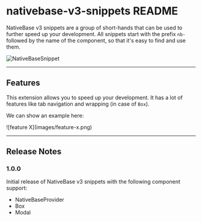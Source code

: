 # nativebase-v3-snippets README

NativeBase v3 snippets are a group of short-hands that can be used to further speed up your development. All snippets start with the prefix `nb-` followed by the name of the component, so that it's easy to find and use them.

![NativeBaseSnippet](./images/NativeBaseSnippet.gif)

---

## Features

This extension allows you to speed up your development. It has a lot of features like tab navigation and wrapping (in case of `Box`).

We can show an example here:

\!\[feature X\]\(images/feature-x.png\)

---

## Release Notes

### 1.0.0

Initial release of NativeBase v3 snippets with the following component support:

- NativeBaseProvider
- Box
- Modal
